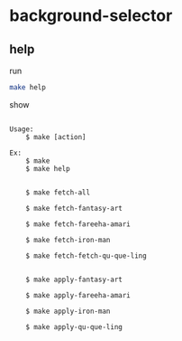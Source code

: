

# background-selector


## help

run

``` sh
make help
```

show

```

Usage:
	$ make [action]

Ex:
	$ make
	$ make help


	$ make fetch-all

	$ make fetch-fantasy-art

	$ make fetch-fareeha-amari

	$ make fetch-iron-man

	$ make fetch-fetch-qu-que-ling


	$ make apply-fantasy-art

	$ make apply-fareeha-amari

	$ make apply-iron-man

	$ make apply-qu-que-ling

```
